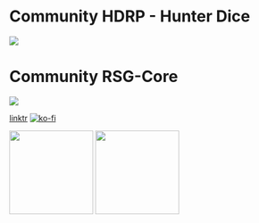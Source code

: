 
# Community HDRP - Hunter Dice
  <p><a href="https://discord.gg/Vh3ufED3Hj">
      <img src="https://img.shields.io/discord/813030955598086174?style=for-the-badge&logo=discord&labelColor=7289da&logoColor=white&color=2c2f33&label=Discord"/>
  </a></p>

# Community RSG-Core
  <p><a href="https://discord.gg/eW3ADkf4Af">
      <img src="https://img.shields.io/discord/813030955598086174?style=for-the-badge&logo=discord&labelColor=7289da&logoColor=white&color=2c2f33&label=Discord"/>
  </a></p>


[linktr](https://linktr.ee/sadicius)
[![ko-fi](https://ko-fi.com/img/githubbutton_sm.svg)](https://ko-fi.com/P5P5X6OMW)

<a><img height="150px" src="https://github-readme-stats.vercel.app/api?username=Sadicius&show_icons=true&theme=dark" /> <!-- wi*quL3fcV -->
<img height="150px" src="https://github-readme-stats.vercel.app/api/top-langs/?username=Sadicius&layout=compact&show_icons=true&theme=dark" /></a>
